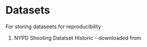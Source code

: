 # Datasets

For storing dataseets for reproducibility

1. NYPD Shooting Datatset Historic - downloaded from 




